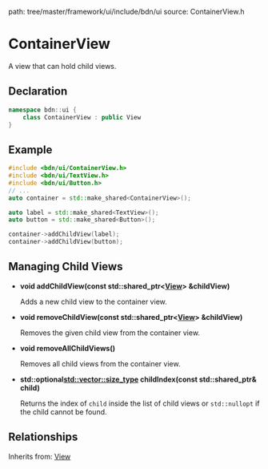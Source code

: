 path: tree/master/framework/ui/include/bdn/ui
source: ContainerView.h

# ContainerView

A view that can hold child views. 

## Declaration

```C++
namespace bdn::ui {
	class ContainerView : public View
}
```

## Example

```C++
#include <bdn/ui/ContainerView.h>
#include <bdn/ui/TextView.h>
#include <bdn/ui/Button.h>
// ...
auto container = std::make_shared<ContainerView>();

auto label = std::make_shared<TextView>();
auto button = std::make_shared<Button>();

container->addChildView(label);
container->addChildView(button);
```

## Managing Child Views

* **void addChildView(const std::shared_ptr<[View](view.md)\> &childView)**

	Adds a new child view to the container view.

* **void removeChildView(const std::shared_ptr<[View](view.md)\> &childView)**

	Removes the given child view from the container view.

* **void removeAllChildViews()**

	Removes all child views from the container view.

* **std::optional<std::vector::size_type> childIndex(const std::shared_ptr<View>& child)**

	Returns the index of `child` inside the list of child views or `std::nullopt` if
	the child cannot be found.


## Relationships

Inherits from: [View](view.md)
 